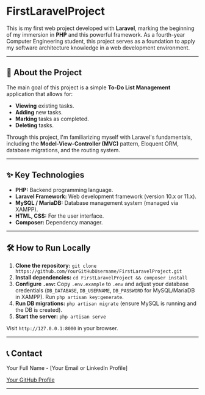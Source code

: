 # FirstLaravelProject

This is my first web project developed with **Laravel**, marking the beginning of my immersion in **PHP** and this powerful framework. As a fourth-year Computer Engineering student, this project serves as a foundation to apply my software architecture knowledge in a web development environment.

---

## 🚀 About the Project

The main goal of this project is a simple **To-Do List Management** application that allows for:

* **Viewing** existing tasks.
* **Adding** new tasks.
* **Marking** tasks as completed.
* **Deleting** tasks.

Through this project, I'm familiarizing myself with Laravel's fundamentals, including the **Model-View-Controller (MVC)** pattern, Eloquent ORM, database migrations, and the routing system.

---

## ✨ Key Technologies

* **PHP:** Backend programming language.
* **Laravel Framework:** Web development framework (version 10.x or 11.x).
* **MySQL / MariaDB:** Database management system (managed via XAMPP).
* **HTML, CSS:** For the user interface.
* **Composer:** Dependency manager.

---

## 🛠️ How to Run Locally

1.  **Clone the repository:** `git clone https://github.com/YourGitHubUsername/FirstLaravelProject.git`
2.  **Install dependencies:** `cd FirstLaravelProject && composer install`
3.  **Configure `.env`:** Copy `.env.example` to `.env` and adjust your database credentials (`DB_DATABASE`, `DB_USERNAME`, `DB_PASSWORD` for MySQL/MariaDB in XAMPP). Run `php artisan key:generate`.
4.  **Run DB migrations:** `php artisan migrate` (ensure MySQL is running and the DB is created).
5.  **Start the server:** `php artisan serve`

Visit `http://127.0.0.1:8000` in your browser.

---

## 📞 Contact

Your Full Name - [Your Email or LinkedIn Profile]

[Your GitHub Profile](https://github.com/YourGitHubUsername)

---
